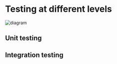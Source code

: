 # Testing at different levels

![diagram](https://www.softwareautomationhelp.com/wp-content/uploads/2018/07/unittesting.jpg)

## Unit testing

## Integration testing
